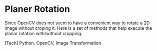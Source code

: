 # Planer Rotation

Since OpenCV does not seem to have a convenient way to rotate a 2D image without croping it. 
Here is a set of methods that help execute the planar rotation with/without cropping.

[Tech] Python, OpenCV, Image Transformation
